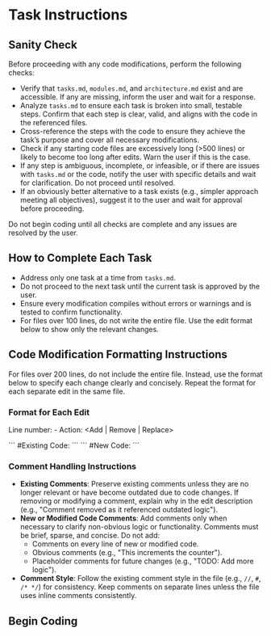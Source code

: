 # Task Instructions

## Sanity Check
Before proceeding with any code modifications, perform the following checks:
- Verify that `tasks.md`, `modules.md`, and `architecture.md` exist and are accessible. If any are missing, inform the user and wait for a response.
- Analyze `tasks.md` to ensure each task is broken into small, testable steps. Confirm that each step is clear, valid, and aligns with the code in the referenced files.
- Cross-reference the steps with the code to ensure they achieve the task’s purpose and cover all necessary modifications.
- Check if any starting code files are excessively long (>500 lines) or likely to become too long after edits. Warn the user if this is the case.
- If any step is ambiguous, incomplete, or infeasible, or if there are issues with `tasks.md` or the code, notify the user with specific details and wait for clarification. Do not proceed until resolved.
- If an obviously better alternative to a task exists (e.g., simpler approach meeting all objectives), suggest it to the user and wait for approval before proceeding.

Do not begin coding until all checks are complete and any issues are resolved by the user.

## How to Complete Each Task
- Address only one task at a time from `tasks.md`.
- Do not proceed to the next task until the current task is approved by the user.
- Ensure every modification compiles without errors or warnings and is tested to confirm functionality.
- For files over 100 lines, do not write the entire file. Use the edit format below to show only the relevant changes.

## Code Modification Formatting Instructions
For files over 200 lines, do not include the entire file. Instead, use the format below to specify each change clearly and concisely. Repeat the format for each separate edit in the same file.

### Format for Each Edit

Line number: <Start line> - <End line>
Action: <Add | Remove | Replace>

<Current code being removed or replaced. For Add: show the line of code immediately preceding the insertion point.>
```
#Existing Code:
<If Action is Add or Replace>
```
```
#New Code:
<New code to be added or used as replacement>
```

### Comment Handling Instructions
- **Existing Comments**: Preserve existing comments unless they are no longer relevant or have become outdated due to code changes. If removing or modifying a comment, explain why in the edit description (e.g., "Comment removed as it referenced outdated logic").
- **New or Modified Code Comments**: Add comments only when necessary to clarify non-obvious logic or functionality. Comments must be brief, sparse, and concise. Do not add:
  - Comments on every line of new or modified code.
  - Obvious comments (e.g., "This increments the counter").
  - Placeholder comments for future changes (e.g., "TODO: Add more logic").
- **Comment Style**: Follow the existing comment style in the file (e.g., `//`, `#`, `/* */`) for consistency. Keep comments on separate lines unless the file uses inline comments consistently.


## Begin Coding